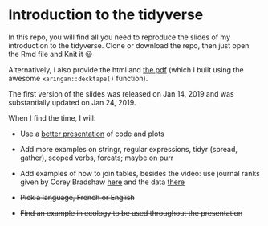 # Introduction to the tidyverse

In this repo, you will find all you need to reproduce the slides of my introduction to the tidyverse. 
Clone or download the repo, then just open the Rmd file and Knit it :smiley:

Alternatively, I also provide the html and [the pdf](https://github.com/oliviergimenez/intro_tidyverse/blob/master/tidyogv2.pdf) (which I built using the awesome `xaringan::decktape()` function).

The first version of the slides was released on Jan 14, 2019 and was substantially updated on Jan 24, 2019.

When I find the time, I will: 

* Use a [better presentation]( https://www.garrickadenbuie.com/blog/2018/08/16/decouple-code-and-output-in-xaringan-slides/ ) of code and plots

* Add more examples on stringr, regular expressions, tidyr (spread, gather), scoped verbs, forcats; maybe on purr

* Add examples of how to join tables, besides the video: use journal ranks given by Corey Bradshaw [here](https://conservationbytes.com/2014/08/01/a-fairer-way-to-rank-conservation-and-ecology-journals-in-2014/) and the data [there](https://raw.githubusercontent.com/cjabradshaw/JournalRanks/master/ecol.csv)

* ~~Pick a language, French or English~~

* ~~Find an example in ecology to be used throughout the presentation~~


